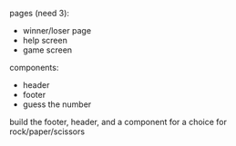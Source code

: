 pages (need 3): 
- winner/loser page
- help screen
- game screen

components: 
 - header
 - footer
 - guess the number


build the footer, header, and a component for a choice for rock/paper/scissors